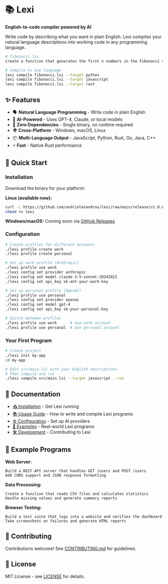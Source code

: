 # 📚 Lexi

**English-to-code compiler powered by AI**

Write code by describing what you want in plain English. Lexi compiles your natural language descriptions into working code in any programming language.

```bash
# fibonacci.lxi
Create a function that generates the first n numbers in the Fibonacci sequence

# Compile to any language
lexi compile fibonacci.lxi --target python
lexi compile fibonacci.lxi --target javascript  
lexi compile fibonacci.lxi --target rust
```

## ✨ Features

- 🗣️ **Natural Language Programming** - Write code in plain English
- 🤖 **AI-Powered** - Uses GPT-4, Claude, or local models
- 🚀 **Zero Dependencies** - Single binary, no runtime required
- 🌍 **Cross-Platform** - Windows, macOS, Linux
- 📦 **Multi-Language Output** - JavaScript, Python, Rust, Go, Java, C++
- ⚡ **Fast** - Native Rust performance

## 🚀 Quick Start

### Installation

Download the binary for your platform:

**Linux (available now):**
```bash
curl -L https://github.com/andrialexandrou/lexi/raw/main/release/v1.0.0/lexi-linux -o lexi
chmod +x lexi
```

**Windows/macOS:** Coming soon via [GitHub Releases](https://github.com/andrialexandrou/lexi/releases)

### Configuration

```bash
# Create profiles for different accounts
./lexi profile create work
./lexi profile create personal

# Set up work profile (Anthropic)
./lexi profile use work
./lexi config set provider anthropic
./lexi config set model claude-3-5-sonnet-20241022
./lexi config set api_key sk-ant-your-work-key

# Set up personal profile (OpenAI)
./lexi profile use personal
./lexi config set provider openai
./lexi config set model gpt-4
./lexi config set api_key sk-your-personal-key

# Switch between profiles
./lexi profile use work      # Use work account
./lexi profile use personal  # Use personal account
```

### Your First Program

```bash
# Create project
./lexi init my-app
cd my-app

# Edit src/main.lxi with your English descriptions
# Then compile and run
./lexi compile src/main.lxi --target javascript --run
```

## 📖 Documentation

- [📥 Installation](docs/installation.md) - Get Lexi running
- [📚 Usage Guide](docs/usage.md) - How to write and compile Lexi programs  
- [⚙️ Configuration](docs/configuration.md) - Set up AI providers
- [🎯 Examples](docs/examples.md) - Real-world Lexi programs
- [🛠️ Development](docs/development.md) - Contributing to Lexi

## 🎯 Example Programs

**Web Server:**
```
Build a REST API server that handles GET /users and POST /users
Add CORS support and JSON response formatting
```

**Data Processing:**
```
Create a function that reads CSV files and calculates statistics
Handle missing values and generate summary reports
```

**Browser Testing:**
```
Build a test suite that logs into a website and verifies the dashboard
Take screenshots on failures and generate HTML reports
```

## 🤝 Contributing

Contributions welcome! See [CONTRIBUTING.md](docs/CONTRIBUTING.md) for guidelines.

## 📄 License

MIT License - see [LICENSE](LICENSE) for details.